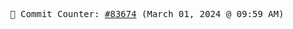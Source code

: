 <p align="center">
    <samp>
        📮 Commit Counter: <a href="https://github.com/Javascript-void0/Javascript-void0/commits/main">#83674</a> (March 01, 2024 @ 09:59 AM)
    </samp>
</p>
